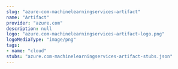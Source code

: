```yaml
---
slug: "azure-com-machinelearningservices-artifact"
name: "Artifact"
provider: "azure.com"
description: null
logo: "azure.com-machinelearningservices-artifact-logo.png"
logoMediaType: "image/png"
tags:
- name: "cloud"
stubs: "azure.com-machinelearningservices-artifact-stubs.json"
---
```

